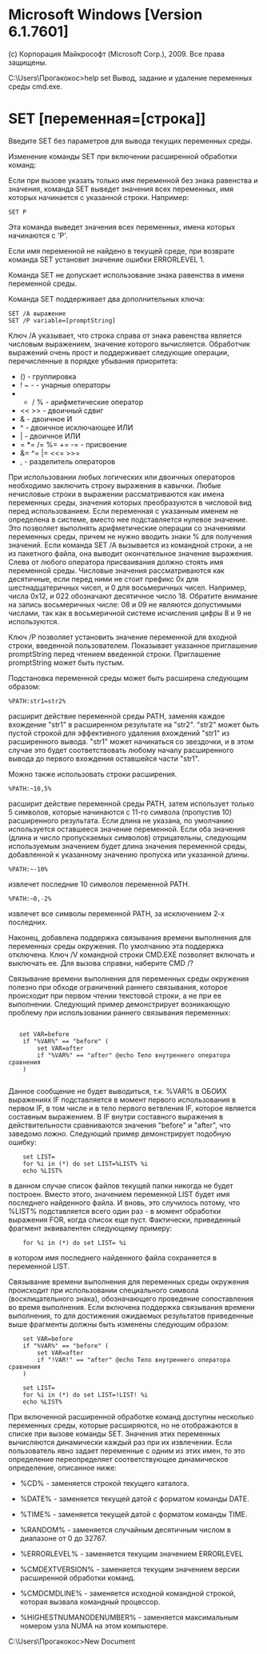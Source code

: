 # Microsoft Windows [Version 6.1.7601]
(c) Корпорация Майкрософт (Microsoft Corp.), 2009. Все права защищены.

C:\Users\Прогакокос>help set
Вывод, задание и удаление переменных среды cmd.exe.

# SET [переменная=[строка]]

  
Введите SET без параметров для вывода текущих переменных среды.

Изменение команды SET при включении расширенной обработки команд:

Если при вызове указать только имя переменной без знака равенства и значения,
команда SET выведет значения всех переменных, имя которых начинается
с указанной строки.  Например:

    SET P

Эта команда выведет значения всех переменных, имена которых начинаются с 'P'.

Если имя переменной не найдено в текущей среде, при возврате команда SET
установит значение ошибки ERRORLEVEL 1.

Команда SET не допускает использование знака равенства в имени
переменной среды.

Команда SET поддерживает два дополнительных ключа:

    SET /A выражение
    SET /P variable=[promptString]

Ключ /A указывает, что строка справа от знака равенства является числовым
выражением, значение которого вычисляется.  Обработчик выражений очень
прост и поддерживает следующие операции, перечисленные в порядке убывания
приоритета:

*    ()                 - группировка
*    ! ~ -               - унарные операторы
*    * / %               - арифметические оператор
*    << >>               - двоичный сдвиг
*    &                   - двоичное И
*    ^                   - двоичное исключающее ИЛИ
*    |                   - двоичное ИЛИ
*    = *= /= %= += -=    - присвоение
*    &= ^= |= <<= >>=
*    ,                   - разделитель операторов

При использовании любых логических или двоичных операторов необходимо
заключить строку выражения в кавычки.  Любые нечисловые строки в выражении
рассматриваются как имена переменных среды, значения которых преобразуются
в числовой вид перед использованием.  Если переменная с указанным именем
не определена в системе, вместо нее подставляется нулевое значение.  Это
позволяет выполнять арифметические операции со значениями переменных среды,
причем не нужно вводить знаки % для получения значений.  Если команда
SET /A вызывается из командной строки, а не из пакетного файла, она выводит
окончательное значение выражения.  Слева от любого оператора присваивания
должно стоять имя переменной среды.  Числовые значения рассматриваются как
десятичные, если перед ними не стоит префикс 0x для шестнадцатеричных чисел,
и 0 для восьмеричных чисел.  Например, числа 0x12,
и 022 обозначают десятичное число 18.  Обратите внимание на запись
восьмеричных числе: 08 и 09 не являются допустимыми числами, так как в
восьмеричной системе исчисления цифры 8 и 9 не используются.

Ключ /P позволяет установить значение переменной для входной строки, введенной
пользователем.  Показывает указанное приглашение promptString перед чтением
введенной строки.  Приглашение promptString может быть пустым.

Подстановка переменной среды может быть расширена следующим образом:

    %PATH:str1=str2%

расширит действие переменной среды PATH, заменяя каждое вхождение "str1" в
расширенном результате на "str2".  "str2" может быть пустой строкой для
эффективного удаления вхождений "str1" из расширенного вывода. "str1" может
начинаться со звездочки, и в этом случае это будет соответствовать любому
началу расширенного вывода до первого вхождения оставшейся части "str1".


Можно также использовать строки расширения.

    %PATH:~10,5%

расширит действие переменной среды PATH, затем использует только 5
символов, которые начинаются с 11-го символа (пропустив 10) расширенного
результата.  Если длина не указана, по умолчанию используется оставшееся
значение переменной.  Если оба значения (длина и число пропускаемых символов)
отрицательны, следующим используемым значением будет длина значения переменной
среды, добавленной к указанному значению пропуска или указанной длины.

    %PATH:~-10%

извлечет последние 10 символов переменной PATH.

    %PATH:~0,-2%

извлечет все символы переменной PATH, за исключением 2-х последних.

Наконец, добавлена поддержка связывания времени выполнения для переменных среды
окружения. По умолчанию эта поддержка отключена. Ключ /V командной строки
CMD.EXE позволяет включать и выключать ее. Для вызова справки, наберите CMD /?

Связывание времени выполнения для переменных среды окружения полезно при обходе
ограничений раннего связывания, которое происходит при первом чтении текстовой
строки, а не при ее выполнении. Следующий пример демонстрирует возникающую
проблему при использовании раннего связывания переменных:
```
   
   set VAR=before
    if "%VAR%" == "before" (
        set VAR=after
        if "%VAR%" == "after" @echo Тело внутреннего оператора сравнения
    )
    
```
Данное сообщение не будет выводиться, т.к. %VAR% в ОБОИХ выражениях IF
подставляется в момент первого использования в первом IF, в том числе и в тело
первого ветвления IF, которое является составным выражением. В IF внутри
составного выражения в действительности сравниваются значения "before" и
"after", что заведомо ложно. Следующий пример демонстрирует подобную ошибку:
```
    set LIST=
    for %i in (*) do set LIST=%LIST% %i
    echo %LIST%
```
в данном случае список файлов текущей папки никогда не будет построен. Вместо
этого, значением переменной LIST будет имя последнего найденного файла.
И вновь, это случилось потому, что %LIST% подставляется всего один раз -
в момент обработки выражения FOR, когда список еще пуст.
Фактически, приведенный фрагмент эквивалентен следующему примеру:
```
    for %i in (*) do set LIST= %i
```
в котором имя последнего найденного файла сохраняется в переменной LIST.

Связывание времени выполнения для переменных среды окружения происходит при
использовании специального символа (восклицательного знака), обозначающего
проведение сопоставления во время выполнения. Если включена поддержка
связывания времени выполнения, то для достижения ожидаемых результатов
приведенные выше фрагменты должны быть изменены следующим образом:
```
    set VAR=before
    if "%VAR%" == "before" (
        set VAR=after
        if "!VAR!" == "after" @echo Тело внутреннего оператора сравнения
    )

    set LIST=
    for %i in (*) do set LIST=!LIST! %i
    echo %LIST%
```
При включенной расширенной обработке команд доступны несколько переменных
среды, которые расширяются, но не отображаются в списке при вызове команды SET.
Значения этих переменных вычисляются динамически каждый раз при их извлечении.
Если пользователь явно задает переменные с одним из этих имен,
то это определение переопределяет соответствующее динамическое определение,
описанное ниже:

* %CD% - заменяется строкой текущего каталога.

* %DATE% - заменяется текущей датой с форматом команды DATE.

* %TIME% - заменяется текущей датой с форматом команды TIME.

* %RANDOM% - заменяется случайным десятичным числом в диапазоне от 0 до 32767.

* %ERRORLEVEL% - заменяется текущим значением ERRORLEVEL

* %CMDEXTVERSION% - заменяется текущим значением версии
                    расширенной обработки команд.

* %CMDCMDLINE% - заменяется исходной командной строкой, которая вызвала
командный процессор.

* %HIGHESTNUMANODENUMBER% - заменяется максимальным номером узла NUMA
    на этом компьютере.

C:\Users\Прогакокос>New Document